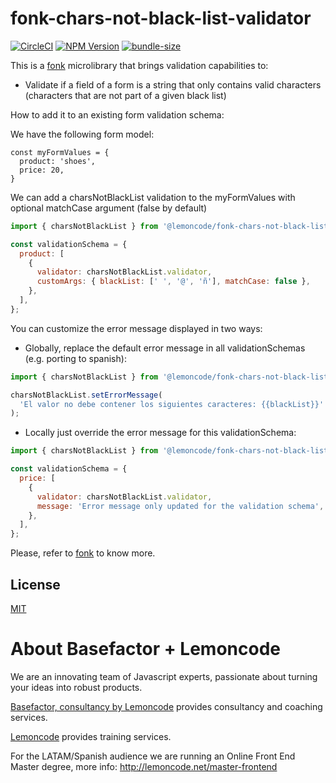 # fonk-chars-not-black-list-validator

[![CircleCI](https://badgen.net/github/status/Lemoncode/fonk-chars-not-black-list-validator/master/ci?icon=circleci&label=circleci)](https://circleci.com/gh/Lemoncode/fonk-chars-not-black-list-validator/tree/master)
[![NPM Version](https://badgen.net/npm/v/@lemoncode/fonk-chars-not-black-list-validator?icon=npm&label=npm)](https://www.npmjs.com/package/@lemoncode/fonk-chars-not-black-list-validator)
[![bundle-size](https://badgen.net/bundlephobia/min/@lemoncode/fonk-chars-not-black-list-validator)](https://bundlephobia.com/result?p=@lemoncode/fonk-chars-not-black-list-validator)

This is a [fonk](https://github.com/Lemoncode/fonk) microlibrary that brings validation capabilities to:

- Validate if a field of a form is a string that only contains valid characters (characters that are not part of a given black list)

How to add it to an existing form validation schema:

We have the following form model:

```
const myFormValues = {
  product: 'shoes',
  price: 20,
}
```

We can add a charsNotBlackList validation to the myFormValues with optional matchCase argument (false by default)

```javascript
import { charsNotBlackList } from '@lemoncode/fonk-chars-not-black-list-validator';

const validationSchema = {
  product: [
    {
      validator: charsNotBlackList.validator,
      customArgs: { blackList: [' ', '@', 'ñ'], matchCase: false },
    },
  ],
};
```

You can customize the error message displayed in two ways:

- Globally, replace the default error message in all validationSchemas (e.g. porting to spanish):

```javascript
import { charsNotBlackList } from '@lemoncode/fonk-chars-not-black-list-validator';

charsNotBlackList.setErrorMessage(
  'El valor no debe contener los siguientes caracteres: {{blackList}}'
);
```

- Locally just override the error message for this validationSchema:

```javascript
import { charsNotBlackList } from '@lemoncode/fonk-chars-not-black-list-validator';

const validationSchema = {
  price: [
    {
      validator: charsNotBlackList.validator,
      message: 'Error message only updated for the validation schema',
    },
  ],
};
```

Please, refer to [fonk](https://github.com/Lemoncode/fonk) to know more.

## License

[MIT](./LICENSE)

# About Basefactor + Lemoncode

We are an innovating team of Javascript experts, passionate about turning your ideas into robust products.

[Basefactor, consultancy by Lemoncode](http://www.basefactor.com) provides consultancy and coaching services.

[Lemoncode](http://lemoncode.net/services/en/#en-home) provides training services.

For the LATAM/Spanish audience we are running an Online Front End Master degree, more info: http://lemoncode.net/master-frontend
